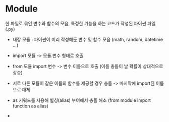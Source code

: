 # Module
한 파일로 묶인 변수와 함수의 모음, 특정한 기능을 하는 코드가 작성된 파이썬 파일 (.py)

- 내장 모듈 : 파이썬이 미리 작성해둔 변수 및 함수 모음 (math, random, datetime ...)

- import 모듈 -> 모듈.변수 형태로 호출

- from 모듈 import 변수 -> 변수 이름으로 호출 (이름 충돌이 날 확률이 상대적으로 상승)

- 서로 다른 모듈이 같은 이름의 함수를 제공할 경우 충돌 -> 마지막에 import된 이름으로 대체

- as 키워드를 사용해 별칭(alias) 부여해서 충돌 해소 (from module import function as alias)

- 